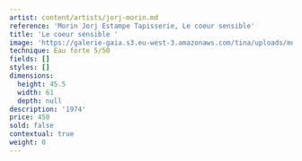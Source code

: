```yaml
---
artist: content/artists/jorj-morin.md
reference: 'Morin Jorj Estampe Tapisserie, Le coeur sensible'
title: 'Le coeur sensible '
image: 'https://galerie-gaia.s3.eu-west-3.amazonaws.com/tina/uploads/morin-jorj-estampe-tapisserie/galerie-gaia-jorj-morin-le coeur sensible.JPG'
technique: Eau forte 5/50
fields: []
styles: []
dimensions:
  height: 45.5
  width: 61
  depth: null
description: '1974'
price: 450
sold: false
contextual: true
weight: 0
---
```


